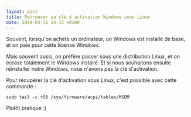 ```yaml
---
layout: post
title: Retrouver sa clé d'activation Windows sous Linux
date: 2019-03-11 14:13 +0100
---
```


Souvent, lorsqu'on achète un ordinateur, un Windows est installé de base, et on paie pour cette license Windows.

Mais souvent aussi, on préfère passer sous une distribution Linux, et on écrase totalement le Windows installé.
Et si nous souhaitons ensuite réinstaller notre Windows, nous n'avons pas la clé d'activation.

Pour récupérer la clé d'activation sous Linux, c'est possible avec cette commande : 

`sudo tail -c +56 /sys/firmware/acpi/tables/MSDM`

Plutôt pratique :) 